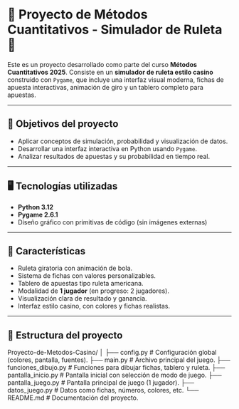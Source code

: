 # 🎰 Proyecto de Métodos Cuantitativos - Simulador de Ruleta 🎲

Este es un proyecto desarrollado como parte del curso **Métodos Cuantitativos 2025**. Consiste en un **simulador de ruleta estilo casino** construido con `Pygame`, que incluye una interfaz visual moderna, fichas de apuesta interactivas, animación de giro y un tablero completo para apuestas.

---

## 🧠 Objetivos del proyecto

- Aplicar conceptos de simulación, probabilidad y visualización de datos.
- Desarrollar una interfaz interactiva en Python usando `Pygame`.
- Analizar resultados de apuestas y su probabilidad en tiempo real.

---

## 🖥️ Tecnologías utilizadas

- **Python 3.12**
- **Pygame 2.6.1**
- Diseño gráfico con primitivas de código (sin imágenes externas)

---

## 🚀 Características

- Ruleta giratoria con animación de bola.
- Sistema de fichas con valores personalizables.
- Tablero de apuestas tipo ruleta americana.
- Modalidad de **1 jugador** (en progreso: 2 jugadores).
- Visualización clara de resultado y ganancia.
- Interfaz estilo casino, con colores y fichas realistas.

---

## 📁 Estructura del proyecto
Proyecto-de-Metodos-Casino/
│
├── config.py # Configuración global (colores, pantalla, fuentes).
├── main.py # Archivo principal del juego.
├── funciones_dibujo.py # Funciones para dibujar fichas, tablero y ruleta.
├── pantalla_inicio.py # Pantalla inicial con selección de modo de juego.
├── pantalla_juego.py # Pantalla principal de juego (1 jugador).
├── datos_juego.py # Datos como fichas, números, colores, etc.
└── README.md # Documentación del proyecto.
